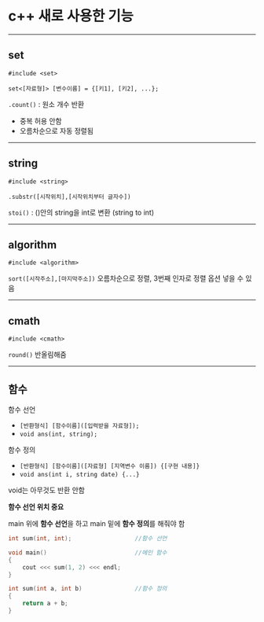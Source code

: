 # c++ 새로 사용한 기능
---
## set
`#include <set>`

`set<[자료형]> [변수이름] = {[키1], [키2], ...};`

`.count()` : 원소 개수 반환

- 중복 허용 안함
- 오름차순으로 자동 정렬됨

---
## string
`#include <string>`

`.substr([시작위치],[시작위치부터 글자수])`

`stoi()` : ()안의 string을 int로 변환 (string to int)

---
## algorithm
`#include <algorithm>`

`sort([시작주소],[마지막주소])` 오름차순으로 정렬, 3번째 인자로 정렬 옵션 넣을 수 있음

---
## cmath
`#include <cmath>`

`round()` 반올림해줌

---
## 함수
함수 선언
- `[반환형식] [함수이름]([입력받을 자료형]);`
- `void ans(int, string);`

함수 정의
- `[반환형식] [함수이름]([자료형] [지역변수 이름]) {[구현 내용]}`
- `void ans(int i, string date) {...}`

void는 아무것도 반환 안함

**함수 선언 위치 중요**

main 위에 **함수 선언**을 하고 main 밑에 **함수 정의**를 해줘야 함

```c++
int sum(int, int);                  //함수 선언

void main()                         //메인 함수
{
    cout <<< sum(1, 2) <<< endl;
}

int sum(int a, int b)               //함수 정의
{
    return a + b;
}
```